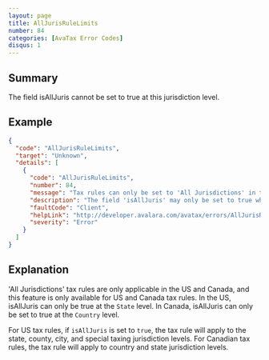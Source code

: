 ```yaml
---
layout: page
title: AllJurisRuleLimits
number: 84
categories: [AvaTax Error Codes]
disqus: 1
---
```


## Summary

The field isAllJuris cannot be set to true at this jurisdiction level.  

## Example

```json
{
  "code": "AllJurisRuleLimits",
  "target": "Unknown",
  "details": [
    {
      "code": "AllJurisRuleLimits",
      "number": 84,
      "message": "Tax rules can only be set to 'All Jurisdictions' in the US and Canada",
      "description": "The field 'isAllJuris' may only be set to true when creating country-level rules in Canada or state-level rules in the United States.",
      "faultCode": "Client",
      "helpLink": "http://developer.avalara.com/avatax/errors/AllJurisRuleLimits",
      "severity": "Error"
    }
  ]
}
```

## Explanation

'All Jurisdictions' tax rules are only applicable in the US and Canada, and this feature is only available for US and Canada tax rules. In the US, isAllJuris can only be true at the `State` level. In Canada, isAllJuris can only be set to true at the `Country` level. 

For US tax rules, if `isAllJuris` is set to `true`, the tax rule will apply to the state, county, city, and special taxing jurisdiction levels. For Canadian tax rules, the tax rule will apply to country and state jurisdiction levels. 
